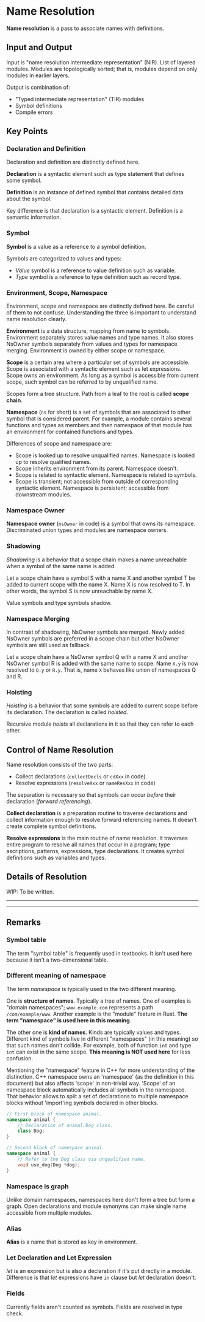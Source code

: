# Name Resolution

**Name resolution** is a pass to associate names with definitions.

## Input and Output

Input is "name resolution intermediate representation" (NIR). List of layered modules. Modules are topologically sorted; that is, modules depend on only modules in earlier layers.

Output is combination of:

- "Typed intermediate representation" (TIR) modules
- Symbol definitions
- Compile errors

## Key Points

### Declaration and Definition

Declaration and definition are distinctly defined here.

**Declaration** is a syntactic element such as type statement that defines some symbol.

**Definition** is an instance of defined symbol that contains detailed data about the symbol.

Key difference is that declaration is a syntactic element. Definition is a semantic information.

### Symbol

**Symbol** is a value as a reference to a symbol definition.

Symbols are categorized to values and types:

- *Value* symbol is a reference to value definition such as variable.
- *Type* symbol is a reference to type definition such as record type.

### Environment, Scope, Namespace

Environment, scope and namespace are distinctly defined here. Be careful of them to not confuse. Understanding the three is important to understand name resolution clearly.

**Environment** is a data structure, mapping from name to symbols. Environment separately stores value names and type names. It also stores NsOwner symbols separately from values and types for namespace merging. Environment is owned by either scope or namespace.

**Scope** is a certain area where a particular set of symbols are accessible. Scope is associated with a syntactic element such as let expressions. Scope owns an environment. As long as a symbol is accessible from current scope, such symbol can be referred to by unqualified name.

Scopes form a tree structure. Path from a leaf to the root is called **scope chain**. 

**Namespace** (`ns` for short) is a set of symbols that are associated to other symbol that is considered parent. For example, a module contains several functions and types as members and then namespace of that module has an environment for contained functions and types.

Differences of scope and namespace are:

- Scope is looked up to resolve unqualified names.
    Namespace is looked up to resolve qualified names.
- Scope inherits environment from its parent.
    Namespace doesn't.
- Scope is related to syntactic element.
    Namespace is related to symbols.
- Scope is transient; not accessible from outside of corresponding syntactic element.
    Namespace is persistent; accessible from downstream modules.

### Namespace Owner

**Namespace owner** (`nsOwner` in code) is a symbol that owns its namespace. Discriminated union types and modules are namespace owners.

### Shadowing

*Shadowing* is a behavior that a scope chain makes a name unreachable when a symbol of the same name is added.

Let a scope chain have a symbol S with a name X and another symbol T be added to current scope with the name X. Name X is now resolved to T. In other words, the symbol S is now unreachable by name X.

Value symbols and type symbols shadow.

### Namespace Merging

In contrast of shadowing, NsOwner symbols are merged. Newly added NsOwner symbols are preferred in a scope chain but other NsOwner symbols are still used as fallback.

Let a scope chain have a NsOwner symbol Q with a name X and another NsOwner symbol R is added with the same name to scope. Name `X.y` is now resolved to `Q.y` or `R.y`. That is, name `X` behaves like union of namespaces Q and R.

### Hoisting

*Hoisting* is a behavior that some symbols are added to current scope before its declaration. The declaration is called *hoisted*.

Recursive module *hoists* all declarations in it so that they can refer to each other.

## Control of Name Resolution

Name resolution consists of the two parts:

- Collect declarations (`collectDecls` or `cdXxx` in code)
- Resolve expressions (`resolveXxx` or `nameResXxx` in code)

The separation is necessary so that symbols can occur *before* their declaration (*forward referencing*).

**Collect declaration** is a preparation routine to traverse declarations and collect information enough to resolve forward referencing names. It doesn't create complete symbol definitions.

**Resolve expressions** is the main routine of name resolution. It traverses entire program to resolve all names that occur in a program; type ascriptions, patterns, expressions, type declarations. It creates symbol definitions such as variables and types.

## Details of Resolution

WIP: To be written.

----
----

## Remarks

### Symbol table

The term "symbol table" is frequently used in textbooks. It isn't used here because it isn't a two-dimensional table.

### Different meaning of namespace

The term *namespace* is typically used in the two different meaning.

One is **structure of names**. Typically a tree of names. One of examples is "domain namespaces"; `www.example.com` represents a path `/com/example/www`. Another example is the "module" feature in Rust. **The term "namespace" is used here in this meaning**.

The other one is **kind of names**. Kinds are typically values and types. Different kind of symbols live in different "namespaces" (in this meaning) so that such names don't collide. For example, both of function `int` and type `int` can exist in the same scope. **This meaning is NOT used here** for less confusion.

Mentioning the "namespace" feature in C++ for more understanding of the distinction. C++ namespace owns an 'namespace' (as the definition in this document) but also affects 'scope' in non-trivial way. 'Scope' of an namespace block automatically includes all symbols in the namespace. That behavior allows to split a set of declarations to multiple namespace blocks without 'import'ing symbols declared in other blocks.

```cpp
// First block of namespace animal.
namespace animal {
    // Declaration of animal.Dog class.
    class Dog;
}

// Second block of namespace animal.
namespace animal {
    // Refer to the Dog class via unqualified name.
    void use_dog(Dog *dog);
}
```

### Namespace is graph

Unlike domain namespaces, namespaces here don't form a tree but form a graph. Open declarations and module synonyms can make single name accessible from multiple modules.

### Alias

**Alias** is a name that is stored as key in environment.

### Let Declaration and Let Expression

*let* is an expression but is also a declaration if it's put directly in a module. Difference is that *let* expressions have `in` clause but *let* declaration doesn't.

### Fields

Currently fields aren't counted as symbols.
Fields are resolved in type check.
